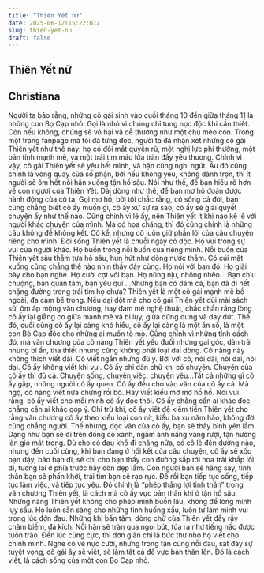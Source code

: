 ```yaml
---
title: "Thiên Yết nữ"
date: 2025-06-12T15:22:07Z
slug: thien-yet-nu
draft: false
---
```


## Thiên Yết nữ

## Christiana

Người ta bảo rằng, những cô gái sinh vào cuối tháng 10 đến giữa tháng 11 là những con Bọ Cạp nhỏ. Gọi là nhỏ vì chúng chỉ tung nọc độc khi cần thiết. Còn nếu không, chúng sẽ vô hại và dễ thương như một chú mèo con.
Trong một trang fanpage mà tôi đã từng đọc, người ta đã nhận xét những cô gái Thiên yết như thế này: họ có đôi mắt quyến rũ, một nghị lực phi thường, một bản tính mạnh mẽ, và một trái tim máu lửa tràn đầy yêu thương. Chính vì vậy, cô gái Thiên yết sẽ yêu hết mình, và hận cũng nghi ngút. Âu đó cũng chính là vòng quay của số phận, bởi nếu không yêu, không dành trọn, thì ít người sẽ ôm hết nỗi hận xuống tận hố sâu.
Nói như thế, để bạn hiểu rõ hơn về con người của Thiên Yết. Dài dòng như thế, để bạn mơ hồ đoán được hành động của cô ta. Gọi mơ hồ, bởi tôi chắc rằng, có sống cả đời, bạn cũng chẳng biết cô ấy muốn gì, cô ấy xử sự ra sao, cô ấy sẽ giải quyết chuyện ấy như thế nào. Cũng chính vì lẽ ấy, nên Thiên yết ít khi nào kể lể với người khác chuyện của mình. Mà có họa chăng, thì đó cũng chính là những câu không đề không kết. Cô kể, nhưng cô luôn giữ phần lõi của câu chuyện riêng cho mình. Đời sống Thiên yết là chuỗi ngày cô độc. Họ vui trong sự vui của người khác. Họ buồn trong nỗi buồn của riêng mình. Nỗi buồn của Thiên yết sâu thẳm tựa hồ sâu, hun hút như dòng nước thẳm. Có cúi mặt xuống cũng chẳng thể nào nhìn thấy đáy cùng. Họ nói với bạn đó. Họ giãi bày cho bạn nghe. Họ cười cợt với bạn. Họ nũng nịu, nhõng nhẽo….Bạn chìu chuộng, bạn quan tâm, bạn yêu quí …Nhưng bạn có dám cá, bạn đã đi hết chặng đường trong trái tim họ chưa?
Thiên yết là một cô gái mạnh mẽ bề ngoài, đa cảm bề trong. Nếu dại dột mà cho cô gái Thiên yết dùi mài sách sử, ôm ấp mộng văn chương, hay đam mê nghệ thuật, chắc chắn rằng lòng cô ấy lại giằng co giữa mạnh mẽ và bi lụy, giữa dửng dưng và day dứt. Thế đó, cuối cùng cô ấy lại càng khó hiểu, cô ấy lại càng là một ẩn số, là một con Bò Cạp độc cho những ai muốn tò mò.
Cũng chính vì những tính cách đó, mà văn chương của cô nàng Thiên yết yếu đuối nhưng gai góc, dàn trải nhưng bí ẩn, tha thiết nhưng cũng không phải loại dài dòng. Cô nàng này không thích viết dài. Cô viết ngắn nhưng đủ ý. Bởi với cô, nói dài, nói dai, nói dại. Cô ấy không viết khi vui. Cô ấy chỉ dàn chữ khi có chuyện. Chuyện của cô ấy thì đủ cả. Chuyện sống, chuyện việc, chuyện yêu…Tất cả những gì cô ấy gặp, những người cô ấy quen. Cô ấy đều cho vào văn của cô ấy cả. Mà ngộ, cô nàng viết nửa chừng rồi bỏ. Hay viết kiểu mơ mơ hồ hồ. Nói vui rằng, cô ấy viết cho mỗi mình cô ấy đọc thôi. Cô ấy chẳng cần ai khác đọc, chẳng cần ai khác góp ý. Chỉ trừ khi, cô ấy viết để kiếm tiền
Thiên yết cho rằng văn chương cô ấy theo kiểu loại con nít, kiểu ba xu năm hào, không đời cũng chẳng người. Thế nhưng, đọc văn của cô ấy, bạn sẽ thấy bình yên lắm. Dạng như bạn sẽ đi trên đồng cỏ xanh, ngắm ánh nắng vàng rượi, tận hưởng làn gió mát trong. Dù cho có đau khổ đi chăng nữa, có cô lẻ đến dường nào, nhưng đến cuối cùng, khi bạn đang ở hồi kết của câu chuyện, cô ấy sẽ xốc bạn dậy, bảo bạn đi, sẽ chỉ cho bạn thấy con đường sắp tới hoa trải khắp lối đi, tương lai ở phía trước hãy còn đẹp lắm. Con người bạn sẽ hăng say, tinh thần bạn sẽ phấn khởi, trái tim bạn sẽ rạo rực. Để rồi bạn tiếp tục sống, tiếp tục làm việc, và tiếp tục yêu. Đó chính là “phép thắng lợi tinh thần” trong văn chương Thiên yết, là cách mà cô ấy vực bản thân khi ở tận hố sâu.
Những nàng Thiên yết không cho phép mình buồn lâu, không để lòng mình lụy sầu. Họ luôn sẵn sàng cho những tình huống xấu, luôn tự làm mình vui trong lúc đớn đau. Những khi bấn tâm, dòng chữ của Thiên yết đầy rẫy châm biếm, đả kích. Nỗi hận sẽ tràn qua ngòi bút, túa ra như tiếng nấc được tuôn trào. Đến lúc cùng cực, thì đơn giản chỉ là bức thư nhỏ họ viết cho chính mình. Nghe có vẻ nực cười, nhưng trong tận cùng nỗi đau, sát đáy sự tuyệt vọng, cô gái ấy sẽ viết, sẽ làm tất cả để vực bản thân lên. Đó là cách viết, là cách sống của một con Bọ Cạp nhỏ.